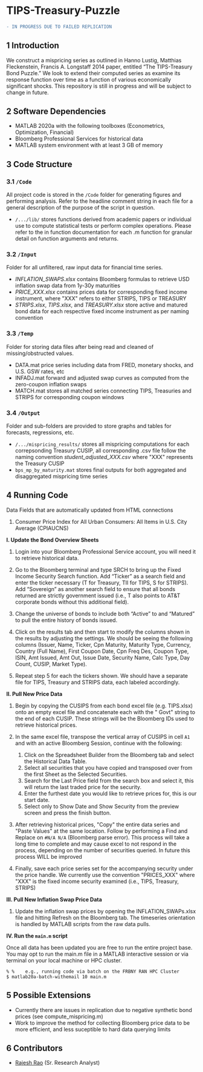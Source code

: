 # TIPS-Treasury-Puzzle

```diff
- IN PROGRESS DUE TO FAILED REPLICATION
```

## 1	Introduction
We construct a mispricing series as outlined in Hanno Lustig, Matthias Fleckenstein, Francis A. Longstaff 2014 paper, entitled “The TIPS-Treasury Bond Puzzle.” We look to extend their computed series as examine its response function over time as a function of various economically significant shocks. This repository is still in progress and will be subject to change in future.

## 2	Software Dependencies
*	MATLAB 2020a with the following toolboxes (Econometrics, Optimization, Financial)
*	Bloomberg Professional Services for historical data
*	MATLAB system environment with at least 3 GB of memory

## 3	Code Structure

### 3.1 	`/Code`
All project code is stored in the `/Code` folder for generating figures and performing analysis. Refer to the headline comment string in each file for a general description of the purpose of the script in question.

* `/.../lib/` stores functions derived from academic papers or individual use to compute statistical tests or perform complex operations. Please refer to the in function documentation for each .m function for granular detail on function arguments and returns.

### 3.2 	`/Input`
Folder for all unfiltered, raw input data for financial time series.

* *INFLATION_SWAPS.xlsx* contains Bloomberg formulas to retrieve USD inflation swap data from 1y-30y maturities
* *PRICE_XXX.xlsx* contains prices data for corresponding fixed income instrument, where "XXX" refers to either STRIPS, TIPS or TREASURY
* *STRIPS.xlsx*, *TIPS.xlsx*, and *TREASURY.xlsx* store active and matured bond data for each respective fixed income instrument as per naming convention  

### 3.3 	`/Temp`
Folder for storing data files after being read and cleaned of missing/obstructed values.

* DATA.mat price series including data from FRED, monetary shocks, and U.S. GSW rates, etc
* INFADJ.mat forward and adjusted swap curves as computed from the zero-coupon inflation swaps
* MATCH.mat stores all matched series connecting TIPS, Treasuries and STRIPS for corresponding coupon windows

### 3.4 	`/Output`
Folder and sub-folders are provided to store graphs and tables for forecasts, regressions, etc.

* `/.../mispricing_results/` stores all mispricing computations for each correpsonding Treasury CUSIP, all corresponding .csv file follow the naming convention *student_adjusted_XXX.csv* where "XXX" represents the Treasury CUSIP
* `bps_mp_by_maturity.mat` stores final outputs for both aggregated and disaggregated mispricing time series 

## 4	Running Code

Data Fields that are automatically updated from HTML connections
1. Consumer Price Index for All Urban Consumers: All Items in U.S. City Average (CPIAUCNS) 

**I. Update the Bond Overview Sheets**

  1. Login into your Bloomberg Professional Service account, you will need it to retrieve historical data.

  2. Go to the Bloomberg terminal and type SRCH <GO> to bring up the Fixed Income Security Search function. Add “Ticker” as a search field and enter the ticker necessary (T for Treasury, TII for TIPS, S for STRIPS). Add “Sovereign” as another search field to ensure that all bonds returned are strictly government issued (i.e., T also points to AT&T corporate bonds without this additional field). 

  3. Change the universe of bonds to include both “Active” to and “Matured” to pull the entire history of bonds issued.

  4. Click on the results tab and then start to modify the columns shown in the results by adjusting the settings. We should be seeing the following columns (Issuer, Name, Ticker,	Cpn	Maturity,	Maturity Type,	Currency,	Country (Full Name),	First Coupon Date,	Cpn Freq Des,	Coupon Type,	ISIN,	Amt Issued,	Amt Out,	Issue Date,	Security Name,	Calc Type,	Day Count,	CUSIP,	Market Type).

  5. Repeat step 5 for each the tickers shown. We should have a separate file for TIPS, Treasury and STRIPS data, each labeled accordingly.   

**II. Pull New Price Data**

  1. Begin by copying the CUSIPS from each bond excel file (e.g. TIPS.xlsx) onto an empty excel file and concatenate each with the " Govt" string to the end of each CUSIP. These strings will be the Bloomberg IDs used to retrieve historical prices. 

  2. In the same excel file, transpose the vertical array of CUSIPS in cell `A1` and with an active Bloomberg Session, continue with the following: 
  
      1. Click on the Spreadsheet Builder from the Bloomberg tab and select the Historical Data Table.
      2. Select all securities that you have copied and transposed over from the first Sheet as the Selected Securities.
      3. Search for the Last Price field from the search box and select it, this will return the last traded price for the security.
      4. Enter the furthest date you would like to retrieve prices for, this is our start date.
      5. Select only to Show Date and Show Security from the preview screen and press the finish button.

  3. After retrieving historical prices, "Copy" the entire data series and "Paste Values" at the same location. Follow by performing a Find and Replace on `#N/A N/A` (Bloomberg parse error). This process will take a long time to complete and may cause excel to not respond in the process, depending on the number of securities queried. In future this process WILL be improved
  
  4. Finally, save each price series set for the accompanying security under the price handle. We currently use the convention "PRICES_XXX" where "XXX" is the fixed income security examined (i.e., TIPS, Treasury, STRIPS) 

**III. Pull New Inflation Swap Price Data**

  1. Update the inflation swap prices by opening the INFLATION_SWAPs.xlsx file and hitting Refresh on the Bloomberg tab. The timeseries orientation is handled by MATLAB scripts from the raw data pulls. 

**IV. Run the `main.m` script**

Once all data has been updated you are free to run the entire project base. You may opt to run the main.m file in a MATLAB interactive session or via terminal on your local machine or HPC cluster.
  ```
  % %    e.g., running code via batch on the FRBNY RAN HPC Cluster
  $ matlab20a-batch-withemail 10 main.m 
  ```
  
## 5	Possible Extensions
* Currently there are issues in replication due to negative synthetic bond prices (see compute_mispricing.m) 
* Work to improve the method for collecting Bloomberg price data to be more efficient, and less suceptible to hard data querying limits  

## 6	Contributors
* [Rajesh Rao](https://github.com/raj-rao-rr) (Sr. Research Analyst)

